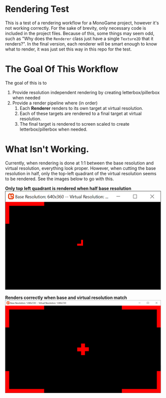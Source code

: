 # Rendering Test
This is a test of a rendering workflow for a MonoGame project, however it's not working correctly.  For the sake of brevity, only necessary code is included in the project files. Because of this, some things may seem odd, such as "Why does the `Renderer` class just have a single `Texture2D` that it renders?".  In the final version, each renderer will be smart enough to know what to render, it was just set this way in this repo for the test.

# The Goal Of This Workflow
The goal of this is to 
1. Provide resolution independent rendering by creating letterbox/pillerbox when needed
2. Provide a render pipeline where (in order)
    1. Each **Renderer** renders to its own target at virtual resolution.
    2. Each of these targets are rendered to a final target at virtual resolution.
    3. The final target is rendered to screen scaled to create letterbox/pillerbox when needed.

# What Isn't Working.
Currently, when rendering is done at 1:1 between the base resolution and virtual resolution, everything
look proper. However, when cutting the base resolution in half, only the top-left quadrant of the virtual resolution seems to be rendered.  See the images below to go with this.

**Only top left quadrant is rendered when half base resolution**  
![](https://raw.githubusercontent.com/manbeardgames/RenderingTest/master/half_resolution_render.png)

**Renders correctly when base and virtual resolution match**  
![](https://raw.githubusercontent.com/manbeardgames/RenderingTest/master/full_resolution_render.png)



